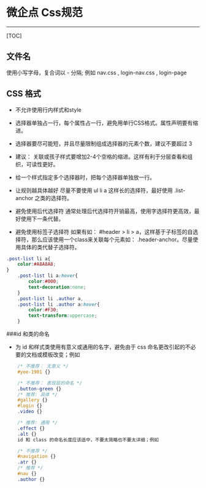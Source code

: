 # 微企点 Css规范 #
------------------------------
[TOC]
## 文件名
使用小写字母，复合词以 - 分隔; 例如 nav.css , login-nav.css , login-page
## CSS 格式
- 不允许使用行内样式和style
- 选择器单独占一行，每个属性占一行，避免用单行CSS格式。属性声明要有缩进。
- 选择器要尽可能短，并且尽量限制组成选择器的元素个数，建议不要超过 3 


- 建议： 关联或孩子样式要增加2-4个空格的缩进。这样有利于分层查看和组织，可读性更好。
- 给一个样式指定多个选择器时，把每个选择器单独放一行。
- 让规则越具体越好
  尽量不要使用 ul li a 这样长的选择符，最好使用  .list-anchor 之类的选择符。
- 避免使用后代选择符
  通常处理后代选择符开销最高，使用字选择符更高效，最好使用下一条代替。
- 避免使用标签子选择符
  如果有如： #header > li > a，这样基于子标签的自选择符，那么应该使用一个class来关联每个元素如： .header-anchor。尽量使用具体的类代替子选择符。

```css
.post-list li a{
	color:#A8A8A8;
}
	.post-list li a:hover{
		color:#000;
		text-decoration:none;
	}
	.post-list li .author a,
	.post-list li .author a:hover{
		color:#F30;
		text-transform:uppercase;
	}
```

###id 和类的命名
- 为 id 和样式类使用有意义或通用的名字，避免由于 css 命名更改引起的不必要的文档或模板改变；例如
```css
    /* 不推荐： 无意义 */
    #yee-1901 {}

    /* 不推荐： 表现层的命名 */
    .button-green {}
    /* 推荐: 具体 */
    #gallery {}
    #login {}
    .video {}

    /* 推荐: 通用 */
    .effect {}
    .alt {}
    id 和 class 的命名长度应该适中，不要太简略也不要太详细；例如

    /* 不推荐 */
    #navigation {}
    .atr {}
    /* 推荐 */
    #nav {}
    .author {}
```

